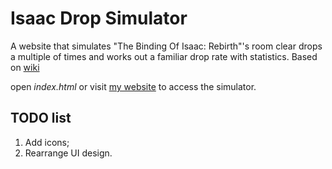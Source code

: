 # Isaac Drop Simulator

A website that simulates "The Binding Of Isaac: Rebirth"'s room clear drops a multiple of times and works out a familiar drop rate with statistics.
Based on [wiki](https://bindingofisaacrebirth.gamepedia.com/Room_Clear_Awards)

open *index.html* or visit [my website](http://huangpeiyao.club/isaac/) to access the simulator.

## TODO list

1. Add icons;
2. Rearrange UI design.